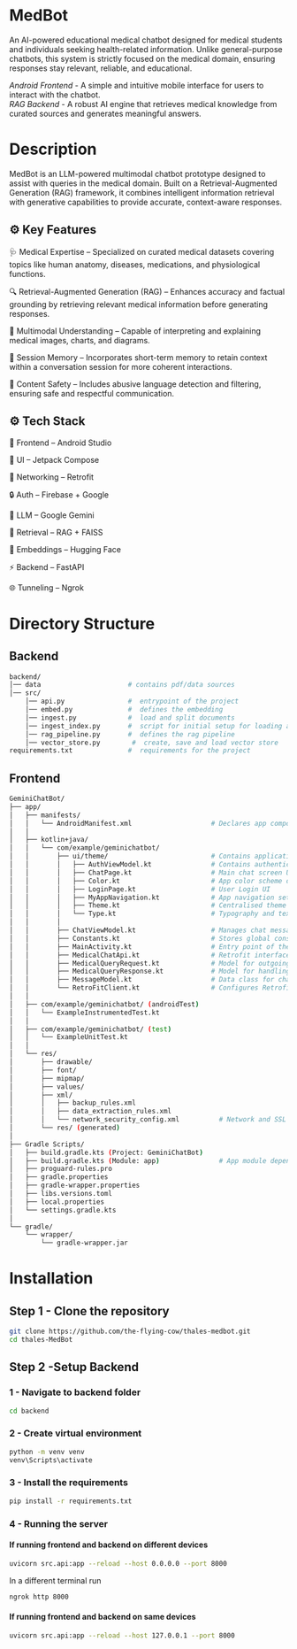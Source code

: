 # MedBot
An AI-powered educational medical chatbot designed for medical students and individuals seeking health-related information. Unlike general-purpose chatbots, this system is strictly focused on the medical domain, ensuring responses stay relevant, reliable, and educational.  

*Android Frontend* - A simple and intuitive mobile interface for users to interact with the chatbot.<br>
*RAG Backend* - A robust AI engine that retrieves medical knowledge from curated sources and generates meaningful answers.  

# Description
MedBot is an LLM-powered multimodal chatbot prototype designed to assist with queries in the medical domain. Built on a Retrieval-Augmented Generation (RAG) framework, it combines intelligent information retrieval with generative capabilities to provide accurate, context-aware responses.

## ⚙️ Key Features
🩺 Medical Expertise – Specialized on curated medical datasets covering topics like human anatomy, diseases, medications, and physiological functions.

🔍 Retrieval-Augmented Generation (RAG) – Enhances accuracy and factual grounding by retrieving relevant medical information before generating responses.

🧩 Multimodal Understanding – Capable of interpreting and explaining medical images, charts, and diagrams.

🧠 Session Memory – Incorporates short-term memory to retain context within a conversation session for more coherent interactions.

🚫 Content Safety – Includes abusive language detection and filtering, ensuring safe and respectful communication.

## ⚙️ Tech Stack
📱 Frontend – Android Studio

🎨 UI – Jetpack Compose

🔗 Networking – Retrofit

🔒 Auth – Firebase + Google

🤖 LLM – Google Gemini

🧭 Retrieval – RAG + FAISS

🔡 Embeddings – Hugging Face

⚡ Backend – FastAPI

🌐 Tunneling – Ngrok

# Directory Structure
## Backend
```bash
backend/
│── data                      # contains pdf/data sources
│── src/
    │── api.py                #  entrypoint of the project
    │── embed.py              #  defines the embedding
    │── ingest.py             #  load and split documents
    │── ingest_index.py       #  script for initial setup for loading and storing
    │── rag_pipeline.py       #  defines the rag pipeline
    │── vector_store.py        #  create, save and load vector store
requirements.txt              #  requirements for the project
```
## Frontend    
```bash
GeminiChatBot/
├── app/
│   ├── manifests/
│   │   └── AndroidManifest.xml                    # Declares app components and permissions
│   │
│   ├── kotlin+java/
│   │   └── com/example/geminichatbot/
│   │       ├── ui/theme/                          # Contains application interfaces and different screens
│   │       │   ├── AuthViewModel.kt               # Contains authentication logic and state
│   │       │   ├── ChatPage.kt					   # Main chat screen UI
│   │       │   ├── Color.kt					   # App color scheme definition
│   │       │   ├── LoginPage.kt				   # User Login UI
│   │       │   ├── MyAppNavigation.kt		       # App navigation setup
│   │       │   ├── Theme.kt				       # Centralised theme management 
│   │       │   └── Type.kt				           # Typography and text styles
│   │       │
│   │       ├── ChatViewModel.kt                   # Manages chat messages and API calls
│   │       ├── Constants.kt					   # Stores global constants like API key and URL
│   │       ├── MainActivity.kt					   # Entry point of the app 
│   │       ├── MedicalChatApi.kt				   # Retrofit interface 
│   │       ├── MedicalQueryRequest.kt			   # Model for outgoing queries
│   │       ├── MedicalQueryResponse.kt			   # Model for handling API responses
│   │       ├── MessageModel.kt					   # Data class for chat messages
│   │       └── RetroFitClient.kt				   # Configures Retrofit client and base URL
│   │
│   ├── com/example/geminichatbot/ (androidTest)
│   │   └── ExampleInstrumentedTest.kt
│   │
│   ├── com/example/geminichatbot/ (test)
│   │   └── ExampleUnitTest.kt
│   │
│   └── res/
│       ├── drawable/
│       ├── font/
│       ├── mipmap/
│       ├── values/
│       ├── xml/
│       │   ├── backup_rules.xml
│       │   ├── data_extraction_rules.xml
│       │   └── network_security_config.xml		     # Network and SSL configuration
│       └── res/ (generated)
│
├── Gradle Scripts/
│   ├── build.gradle.kts (Project: GeminiChatBot)
│   ├── build.gradle.kts (Module: app)	             # App module dependencies and plugins
│   ├── proguard-rules.pro
│   ├── gradle.properties
│   ├── gradle-wrapper.properties
│   ├── libs.versions.toml
│   ├── local.properties
│   └── settings.gradle.kts
│
└── gradle/
    └── wrapper/
        └── gradle-wrapper.jar
```
# Installation

## Step 1 - Clone the repository
```bash
git clone https://github.com/the-flying-cow/thales-medbot.git
cd thales-MedBot
```
## Step 2 -Setup Backend
### 1 - Navigate to backend folder
```bash
cd backend
```
### 2 - Create virtual environment
```bash
python -m venv venv
venv\Scripts\activate
```
### 3 - Install the requirements
```bash
pip install -r requirements.txt
```
### 4 - Running the server
#### If running frontend and backend on different devices
```bash
uvicorn src.api:app --reload --host 0.0.0.0 --port 8000
```
In a different terminal run
```bash
ngrok http 8000
```
#### If running frontend and backend on same devices
```bash
uvicorn src.api:app --reload --host 127.0.0.1 --port 8000
```
